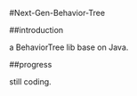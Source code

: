 #Next-Gen-Behavior-Tree

##introduction

a BehaviorTree lib base on Java.

##progress

still coding.